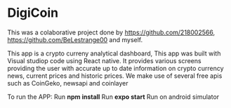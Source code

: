 # DigiCoin
This was a colaborative project done by https://github.com/218002566, https://github.com/BeLestrange00 and myself.

This app is a crypto curreny analytical dashboard, This app was built with Visual studiop code using React native. It provides various screens providing the user with accurate up to date information on crypto currency news, current prices and historic prices. We make use of several free apis such as CoinGeko, newsapi and coinlayer

To run the APP:
Run **npm install**
Run **expo start**
Run on android simulator
